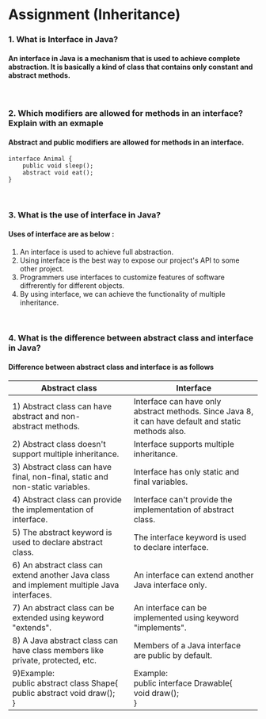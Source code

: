 # Assignment (Inheritance)

### **1. What is Interface in Java?**

#### An interface in Java is a mechanism that is used to achieve complete abstraction. It is basically a kind of class that contains only constant and abstract methods.

<br/>

### **2. Which modifiers are allowed for methods in an interface? Explain with an exmaple**

#### Abstract and public modifiers are allowed for methods in an interface.

```
interface Animal {
    public void sleep();
    abstract void eat();
}
```

<br/>

### **3. What is the use of interface in Java?**

#### Uses of interface are as below :

1. An interface is used to achieve full abstraction.
2. Using interface is the best way to expose our project's API to some other project.
3. Programmers use interfaces to customize features of software diffrerently for different objects.
4. By using interface, we can achieve the functionality of multiple inheritance.

<br/>

### **4. What is the difference between abstract class and interface in Java?**

#### Difference between abstract class and interface is as follows

| Abstract class                                                                             | Interface                                                                                            |
| ------------------------------------------------------------------------------------------ | ---------------------------------------------------------------------------------------------------- |
| 1) Abstract class can have abstract and non-abstract methods.                              | Interface can have only abstract methods. Since Java 8, it can have default and static methods also. |
| 2) Abstract class doesn't support multiple inheritance.                                    | Interface supports multiple inheritance.                                                             |
| 3) Abstract class can have final, non-final, static and non-static variables.              | Interface has only static and final variables.                                                       |
| 4) Abstract class can provide the implementation of interface.                             | Interface can't provide the implementation of abstract class.                                        |
| 5) The abstract keyword is used to declare abstract class.                                 | The interface keyword is used to declare interface.                                                  |
| 6) An abstract class can extend another Java class and implement multiple Java interfaces. | An interface can extend another Java interface only.                                                 |
| 7) An abstract class can be extended using keyword "extends".                              | An interface can be implemented using keyword "implements".                                          |
| 8) A Java abstract class can have class members like private, protected, etc.              | Members of a Java interface are public by default.                                                   |
| 9)Example:<br>public abstract class Shape{<br>public abstract void draw();<br>}            | Example:<br>public interface Drawable{<br>void draw();<br>}                                          |
